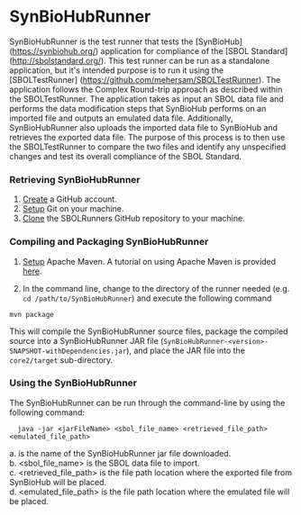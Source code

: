 SynBioHubRunner
===============

SynBioHubRunner is the test runner that tests the [SynBioHub] (https://synbiohub.org/) application for compliance of the 
[SBOL Standard] (http://sbolstandard.org/). This test runner can be run as a standalone application, but it's intended purpose 
is to run it using the [SBOLTestRunner] (https://github.com/mehersam/SBOLTestRunner). The application follows the Complex Round-trip approach as described within the SBOLTestRunner. The application takes as input an SBOL data file and performs the data modification steps that SynBioHub performs on an imported file and outputs an emulated data file. Additionally, SynBioHubRunner also uploads the imported data file to SynBioHub and retrieves the exported data file. The purpose of this process is to then use the SBOLTestRunner to compare the two files and identify any unspecified changes and test its overall compliance of the SBOL Standard.  

### Retrieving SynBioHubRunner

1. [Create](https://github.com/) a GitHub account.
2. [Setup](https://help.github.com/articles/set-up-git) Git on your machine.
3. [Clone](https://help.github.com/articles/cloning-a-repository/) the SBOLRunners GitHub repository to your machine.


### Compiling and Packaging SynBioHubRunner

1. [Setup](http://maven.apache.org/download.cgi) Apache Maven. A tutorial on using Apache Maven is provided [here](http://maven.apache.org/guides/getting-started/index.html).

2. In the command line, change to the directory of the runner needed (e.g. ```cd /path/to/SynBioHubRunner```) and execute the following command

```
mvn package
```

This will compile the SynBioHubRunner source files, package the compiled source into a SynBioHubRunner JAR file (```SynBioHubRunner-<version>-SNAPSHOT-withDependencies.jar```), and place the JAR file into the ```core2/target``` sub-directory. 

### Using the SynBioHubRunner

The SynBioHubRunner can be run through the command-line by using the following command: 

```
  java -jar <jarFileName> <sbol_file_name> <retrieved_file_path> <emulated_file_path>
```

a. <jarFileName> is the name of the SynBioHubRunner jar file downloaded. <br />
b. <sbol_file_name> is the SBOL data file to import. <br />
c. <retrieved_file_path> is the file path location where the exported file from SynBioHub will be placed. <br />
d. <emulated_file_path> is the file path location where the emulated file will be placed. <br />

